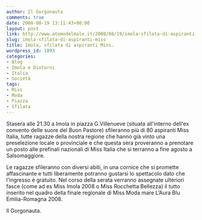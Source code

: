 ```yaml
---
author: Il Gorgonauta
comments: true
date: 2008-08-19 13:11:43+00:00
layout: post
link: http://www.atomodelmale.it/2008/08/19/imola-sfilata-di-aspiranti-miss/
slug: imola-sfilata-di-aspiranti-miss
title: Imola, sfilata di aspiranti Miss.
wordpress_id: 1093
categories:
- Blog
- Imola e Dintorni
- Italia
- Società
tags:
- Miss
- Moda
- Piazza
- Sfilata
---
```


Stasera alle 21.30 a Imola in piazza G.Villenueve (situata all'interno dell'ex convento delle suore del Buon Pastore) sfileranno più di 80 aspiranti Miss Italia, tutte ragazze della nostra regione che hanno già vinto una preselezione locale o provinciale e che questa sera proveranno a prenotare un posto alle prefinali nazionali di Miss Italia che si terranno a fine agosto a Salsomaggiore.



Le ragazze sfileranno con diversi abiti, in una cornice che si promette affascinante e tutti liberamente potranno gustarsi lo spettacolo dato che l'ingresso è gratuito. Nel corso della serata verranno assegnate ulteriori fasce (come ad es Miss Imola 2008 o Miss Rocchetta Bellezza) il tutto inserito nel quadro della finale regionale di Miss Moda mare L’Aura Blu Emilia-Romagna 2008.

Il Gorgonauta.
